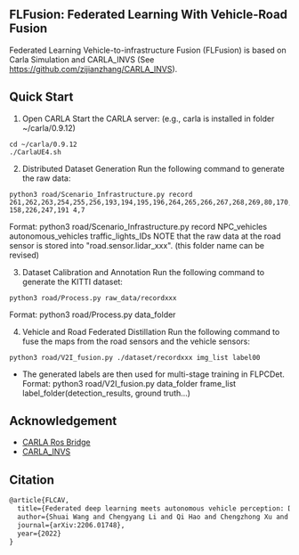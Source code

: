 ## FLFusion: Federated Learning With Vehicle-Road Fusion 
Federated Learning Vehicle-to-infrastructure Fusion (FLFusion) is based on Carla Simulation and CARLA_INVS (See https://github.com/zijianzhang/CARLA_INVS). 

## Quick Start

1. Open CARLA
Start the CARLA server: (e.g., carla is installed in folder ~/carla/0.9.12)
```
cd ~/carla/0.9.12
./CarlaUE4.sh
```

2. Distributed Dataset Generation
Run the following command to generate the raw data:
```
python3 road/Scenario_Infrastructure.py record 261,262,263,254,255,256,193,194,195,196,264,265,266,267,268,269,80,170,167,116,110,94,166,76,88 158,226,247,191 4,7
```
Format: python3 road/Scenario_Infrastructure.py record NPC_vehicles autonomous_vehicles traffic_lights_IDs
NOTE that the raw data at the road sensor is stored into "road.sensor.lidar_xxx". (this folder name can be revised)

3. Dataset Calibration and Annotation
Run the following command to generate the KITTI dataset:
```
python3 road/Process.py raw_data/recordxxx
```
Format: python3 road/Process.py data_folder

4. Vehicle and Road Federated Distillation
Run the following command to fuse the maps from the road sensors and the vehicle sensors:
```
python3 road/V2I_fusion.py ./dataset/recordxxx img_list label00
```
* The generated labels are then used for multi-stage training in FLPCDet.
Format: python3 road/V2I_fusion.py data_folder frame_list label_folder(detection_results, ground truth...)


## Acknowledgement

* [CARLA Ros Bridge](https://github.com/carla-simulator/ros-bridge)
* [CARLA_INVS](https://github.com/zijianzhang/CARLA_INVS)

## Citation

```latex
@article{FLCAV,
  title={Federated deep learning meets autonomous vehicle perception: Design and verification},
  author={Shuai Wang and Chengyang Li and Qi Hao and Chengzhong Xu and Derrick Wing Kwan Ng and Yonina C. Eldar and H. Vincent Poor},
  journal={arXiv:2206.01748},
  year={2022}
}
```
